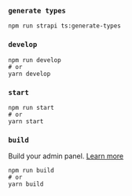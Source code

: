 ### `generate types`

```
npm run strapi ts:generate-types
```

### `develop`

```
npm run develop
# or
yarn develop
```

### `start`

```
npm run start
# or
yarn start
```

### `build`

Build your admin panel. [Learn more](https://docs.strapi.io/developer-docs/latest/developer-resources/cli/CLI.html#strapi-build)

```
npm run build
# or
yarn build
```
